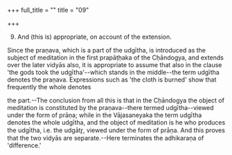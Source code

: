 +++
full_title = ""
title = "09"

+++


9. And (this is) appropriate, on account of the extension.

Since the praṇava, which is a part of the udgītha, is introduced as the subject of meditation in the first prapāṭḥaka of the Cḥāndogya, and extends over the later vidyās also, it is appropriate to assume that also in the clause 'the gods took the udgītha'--which stands in the middle--the term udgītha denotes the praṇava. Expressions such as 'the cloth is burned' show that frequently the whole denotes

the part.--The conclusion from all this is that in the Cḥāndogya the object of meditation is constituted by the praṇava--there termed udgītha--viewed under the form of prāṇa; while in the Vājasaneyaka the term udgītha denotes the whole udgītha, and the object of meditation is he who produces the udgītha, i.e. the udgātr̥, viewed under the form of prāṇa. And this proves that the two vidyās are separate.--Here terminates the adhikaraṇa of 'difference.'

